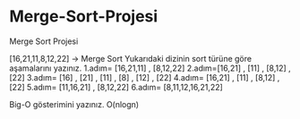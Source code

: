 # Merge-Sort-Projesi
Merge Sort Projesi

[16,21,11,8,12,22] -> Merge Sort
Yukarıdaki dizinin sort türüne göre aşamalarını yazınız.
1.adım= [16,21,11] , [8,12,22]
2.adım=[16,21] , [11] , [8,12] , [22]
3.adım=  [16] ,  [21] ,  [11] , [8] ,  [12] ,  [22]
4.adım= [16,21] , [11] , [8,12] , [22]
5.adım=  [11,16,21] , [8,12,22]
6.adım= [8,11,12,16,21,22]

Big-O gösterimini yazınız.
O(nlogn)
